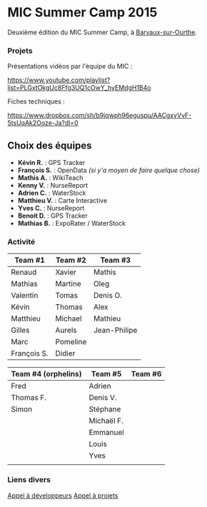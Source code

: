 # MIC Summer Camp 2015

Deuxième édition du MIC Summer Camp, à [Barvaux-sur-Ourthe](https://www.google.be/maps/place/Azur+en+Ardenne/@50.357658,5.4963748,15z/data=!4m2!3m1!1s0x0:0x1f5475871c2aa087?sa=X&ved=0CJEBEPwSMAxqFQoTCO-D6b7hgMcCFYO4FAodZYUB7A).


### Projets
Présentations vidéos par l'équipe du MIC :

https://www.youtube.com/playlist?list=PLGxtOkgUc8Ffg3UQ1cOwY_hyEMdgH1B4o

Fiches techniques :

https://www.dropbox.com/sh/b9jqwph96eguspu/AACgxyVvF-5tsUqAk2Ooze-Ja?dl=0

## Choix des équipes
- **Kévin R.** : GPS Tracker
- **François S.** : OpenData *(si y'a moyen de faire quelque chose)*
- **Mathis A.** : WikiTeach
- **Kenny V.** : NurseReport
- **Adrien C.** : WaterStock
- **Matthieu V.** : Carte Interactive
- **Yves C.** : NurseReport
- **Benoit D.** : GPS Tracker
- **Mathias B.** : ExpoRater / WaterStock



### Activité

| Team #1     | Team #2       | Team #3        |
| ------------| ------------- | -------------- |
| Renaud      | Xavier        | Mathis         |
| Mathias     | Martine       | Oleg           |
| Valentin    | Tomas         | Denis O.       |
| Kévin       | Thomas        | Alex           |
| Matthieu    | Michael       | Mathieu        |                            
| Gilles      | Aurels        | Jean-Philipe   |                           
| Marc        | Pomeline      |                |    
| François S. | Didier        |                |

| Team #4 (orphelins)    | Team #5       | Team #6        | 
| ------------| ------------- | -------------- |
| Fred        | Adrien        |                |            
| Thomas F.   | Denis V.      |                |            
| Simon       | Stéphane      |                |            
|             | Michaël F.    |                |            
|             | Emmanuel      |                |                       
|             | Louis         |                |                      
|             | Yves          |                |            
|             |               |                |            


### Liens divers
[Appel à développeurs](http://checkthis.com/j0nc) 
[Appel à projets](http://www.softlab.be/summercamp/appelprojets)

